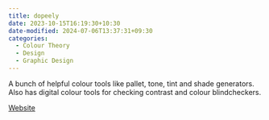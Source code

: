 ```yaml
---
title: dopeely
date: 2023-10-15T16:19:30+10:30
date-modified: 2024-07-06T13:37:31+09:30
categories:
  - Colour Theory
  - Design
  - Graphic Design
---
```


A bunch of helpful colour tools like pallet, tone, tint and shade generators. Also has digital colour tools for checking contrast and colour blindcheckers.

[Website](https://colors.dopely.top/)
